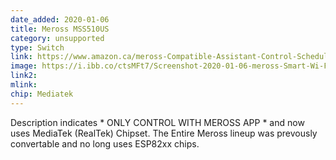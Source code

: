```yaml
---
date_added: 2020-01-06
title: Meross MSS510US
category: unsupported
type: Switch
link: https://www.amazon.ca/meross-Compatible-Assistant-Control-Schedules/dp/B07KXNHNCB
image: https://i.ibb.co/ctsMFt7/Screenshot-2020-01-06-meross-Smart-Wi-Fi-Light-Switch-Wall-Switch-Compatible-with-Amazon-Alexa-Google-Assistant-and-IFTTT.png
link2: 
mlink: 
chip: Mediatek
---
```

Description indicates * ONLY CONTROL WITH MEROSS APP * and now uses MediaTek (RealTek) Chipset. The Entire Meross lineup was prevously convertable and no long uses ESP82xx chips.
